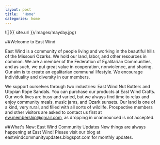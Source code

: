 ```yaml
---
layout: post
title:  "Home"
categories: home
---
```


![]({{ site.url }}/images/mayday.jpg)

##Welcome to East Wind

East Wind is a community of people living and working in the beautiful hills of the Missouri Ozarks. We hold our land, labor, and other resources in common. We are a member of the Federation of Egalitarian Communities, and as such, we put great value in cooperation, nonviolence, and sharing. Our aim is to create an egalitarian communal lifestyle. We encourage individuality and diversity in our members.

We support ourselves through two industries: East Wind Nut Butters and Utopian Rope Sandals. You can purchase our products at East Wind Crafts. Our work lives are busy and varied, but we always find time to relax and enjoy community meals, music jams, and Ozark sunsets. Our land is one of a kind, very rural, and filled with all sorts of wildlife.
Prospective members and other visitors are asked to contact us first at ew.membership@gmail.com, as dropping in unannounced is not accepted.

##What's New: East Wind Community Updates
New things are always happening at East Wind! Please visit our blog at eastwindcommunityupdates.blogspot.com for monthly updates.
